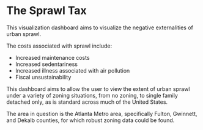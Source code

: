 # The Sprawl Tax
This visualization dashboard aims to visualize the negative externalities of urban sprawl.

The costs associated with sprawl include:
- Increased maintenance costs
- Increased sedentariness
- Increased illness associated with air pollution
- Fiscal unsustainability

This dashboard aims to allow the user to view the extent of urban sprawl under a variety of zoning situations, from no zoning, to single family detached only, as is standard across much of the United States.

The area in question is the Atlanta Metro area, specifically Fulton, Gwinnett, and Dekalb counties, for which robust zoning data could be found.
